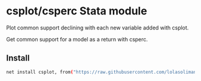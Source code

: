 # csplot/csperc Stata module
Plot common support declining with each new variable added with csplot.

Get common support for a model as a return with csperc.

## Install

```bash
net install csplot, from("https://raw.githubusercontent.com/lolasoliman/csplot/main/")
```
